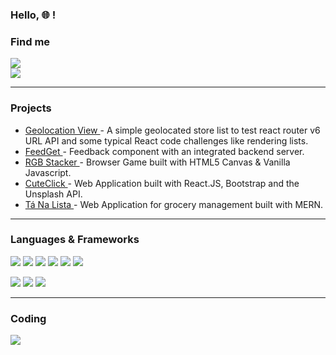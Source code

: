 ### Hello, :globe_with_meridians: !

### Find me 

<a href = "mailto: vmvieira55@gmail.com"><img src="https://img.shields.io/badge/Gmail-D14836?style=for-the-badge&logo=gmail&logoColor=white"></a>
<br>
<a href="https://www.linkedin.com/in/vitor-machado-vieira/"><img src="https://img.shields.io/badge/LinkedIn-0077B5?style=for-the-badge&logo=linkedin&logoColor=white"></a>


---

### Projects
- <a href="https://gfn-frontend-challenge-vitor-vieira.vercel.app/" target="_blank"> Geolocation View </a> - A simple geolocated store list to test react router v6 URL API and some typical React code challenges like rendering lists.
- <a href="https://feed-get-web-pi.vercel.app/" target="_blank"> FeedGet </a> - Feedback component with an integrated backend server.
- <a href="https://vmvieira.github.io/Project-1---RGB-Stacker" target="_blank"> RGB Stacker </a> - Browser Game built with HTML5 Canvas & Vanilla Javascript.
- <a href="https://cuteclick.vercel.app" target="_blank"> CuteClick </a> - Web Application built with React.JS, Bootstrap and the Unsplash API.
- <a href="https://ta-na-lista.vercel.app" target="_blank"> Tá Na Lista </a> - Web Application for grocery management built with MERN.


---

### Languages & Frameworks

<p>
<img src="https://img.shields.io/badge/HTML5-E34F26?style=for-the-badge&logo=html5&logoColor=white">
<img src="https://img.shields.io/badge/CSS3-1572B6?style=for-the-badge&logo=css3&logoColor=white">
 <img src="https://img.shields.io/badge/Bootstrap-563D7C?style=for-the-badge&logo=bootstrap&logoColor=white">
<img src="https://img.shields.io/badge/JavaScript-F7DF1E?style=for-the-badge&logo=javascript&logoColor=black">
<img src="https://img.shields.io/badge/React-20232A?style=for-the-badge&logo=react&logoColor=61DAFB">
<img src="https://img.shields.io/badge/React_Router-CA4245?style=for-the-badge&logo=react-router&logoColor=white">
 </p>
 <p>
<img src="https://img.shields.io/badge/Node.js-43853D?style=for-the-badge&logo=node.js&logoColor=white">
<img src="https://img.shields.io/badge/Express.js-404D59?style=for-the-badge">
<img src="https://img.shields.io/badge/MongoDB-4EA94B?style=for-the-badge&logo=mongodb&logoColor=white">
 </p>

---

### Coding

![](https://www.codewars.com/users/vmvieira/badges/large)

